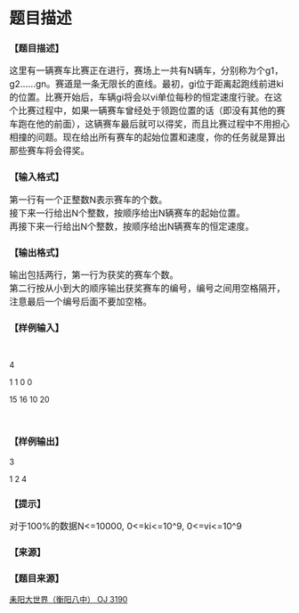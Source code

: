 # 题目描述


<h3>
【题目描述】
</h3>
<div class="content">
<div>
<span style="font-size:medium;">这里有一辆赛车比赛正在进行，赛场上一共有N辆车，分别称为个g1，g2……gn。赛道是一条无限长的直线。最初，gi位于距离起跑线前进ki的位置。比赛开始后，车辆gi将会以vi单位每秒的恒定速度行驶。在这个比赛过程中，如果一辆赛车曾经处于领跑位置的话（即没有其他的赛车跑在他的前面），这辆赛车最后就可以得奖，而且比赛过程中不用担心相撞的问题。现在给出所有赛车的起始位置和速度，你的任务就是算出那些赛车将会得奖。</span> 
</div>
</div>
<h3>
【输入格式】
</h3>
<div class="content">
<div>
<span style="font-size:medium;">第一行有一个正整数N表示赛车的个数。</span> 
</div>
<div>
<span style="font-size:medium;">接下来一行给出N个整数，按顺序给出N辆赛车的起始位置。</span> 
</div>
<div>
<span style="font-size:medium;">再接下来一行给出N个整数，按顺序给出N辆赛车的恒定速度。</span> 
</div>
</div>
<h3>
【输出格式】
</h3>
<div class="content">
<div>
<span style="font-size:medium;">输出包括两行，第一行为获奖的赛车个数。</span> 
</div>
<div>
<span style="font-size:medium;">第二行按从小到大的顺序输出获奖赛车的编号，编号之间用空格隔开，注意最后一个编号后面不要加空格。</span> 
</div>
</div>
<h3>
【样例输入】
</h3>
<p>
<br/>
</p>
<p>
4
</p>
<p>
1 1 0 0
</p>
<p>
15 16 10 20
</p>
<p>
<br/>
</p>
<h3>
【样例输出】
</h3>
<p>
3
</p>
<p>
1 2 4
</p>
<h3>
【提示】
</h3>
<div class="content">
<p>
<span style="font-size:medium;">对于100%的数据N&lt;=10000, 0&lt;=ki&lt;=10^9, 0&lt;=vi&lt;=10^9</span> 
</p>
</div>
<h3>
【来源】
</h3>
<h3>
【题目来源】
</h3>
<a href="http://www.lydsy.com/JudgeOnline/problem.php?id=3190">耒阳大世界（衡阳八中） OJ 3190</a>
